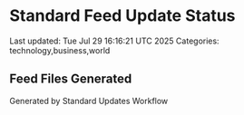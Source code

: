# Standard Feed Update Status
Last updated: Tue Jul 29 16:16:21 UTC 2025
Categories: technology,business,world

## Feed Files Generated

Generated by Standard Updates Workflow
